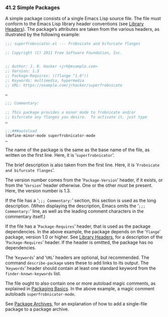 

### 41.2 Simple Packages

A simple package consists of a single Emacs Lisp source file. The file must conform to the Emacs Lisp library header conventions (see [Library Headers](Library-Headers.html)). The package’s attributes are taken from the various headers, as illustrated by the following example:

```lisp
;;; superfrobnicator.el --- Frobnicate and bifurcate flanges

;; Copyright (C) 2011 Free Software Foundation, Inc.
```

```lisp

;; Author: J. R. Hacker <jrh@example.com>
;; Version: 1.3
;; Package-Requires: ((flange "1.0"))
;; Keywords: multimedia, hypermedia
;; URL: https://example.com/jrhacker/superfrobnicate

…

;;; Commentary:

;; This package provides a minor mode to frobnicate and/or
;; bifurcate any flanges you desire.  To activate it, just type
…

;;;###autoload
(define-minor-mode superfrobnicator-mode
…
```

The name of the package is the same as the base name of the file, as written on the first line. Here, it is ‘`superfrobnicator`’.

The brief description is also taken from the first line. Here, it is ‘`Frobnicate and bifurcate flanges`’.

The version number comes from the ‘`Package-Version`’ header, if it exists, or from the ‘`Version`’ header otherwise. One or the other *must* be present. Here, the version number is 1.3.

If the file has a ‘`;;; Commentary:`’ section, this section is used as the long description. (When displaying the description, Emacs omits the ‘`;;; Commentary:`’ line, as well as the leading comment characters in the commentary itself.)

If the file has a ‘`Package-Requires`’ header, that is used as the package dependencies. In the above example, the package depends on the ‘`flange`’ package, version 1.0 or higher. See [Library Headers](Library-Headers.html), for a description of the ‘`Package-Requires`’ header. If the header is omitted, the package has no dependencies.

The ‘`Keywords`’ and ‘`URL`’ headers are optional, but recommended. The command `describe-package` uses these to add links to its output. The ‘`Keywords`’ header should contain at least one standard keyword from the `finder-known-keywords` list.

The file ought to also contain one or more autoload magic comments, as explained in [Packaging Basics](Packaging-Basics.html). In the above example, a magic comment autoloads `superfrobnicator-mode`.

See [Package Archives](Package-Archives.html), for an explanation of how to add a single-file package to a package archive.
